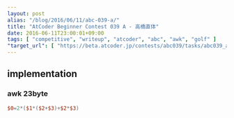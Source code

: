 ```yaml
---
layout: post
alias: "/blog/2016/06/11/abc-039-a/"
title: "AtCoder Beginner Contest 039 A - 高橋直体"
date: 2016-06-11T23:00:01+09:00
tags: [ "competitive", "writeup", "atcoder", "abc", "awk", "golf" ]
"target_url": [ "https://beta.atcoder.jp/contests/abc039/tasks/abc039_a" ]
---
```


## implementation

### awk 23byte

``` awk
$0=2*($1*($2+$3)+$2*$3)
```
